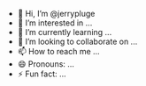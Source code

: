 - 👋 Hi, I’m @jerrypluge
- 👀 I’m interested in ...
- 🌱 I’m currently learning ...
- 💞️ I’m looking to collaborate on ...
- 📫 How to reach me ...
- 😄 Pronouns: ...
- ⚡ Fun fact: ...

<!---
jerrypluge/jerrypluge is a ✨ special ✨ repository because its `README.md` (this file) appears on your GitHub profile.
You can click the Preview link to take a look at your changes.
--->
